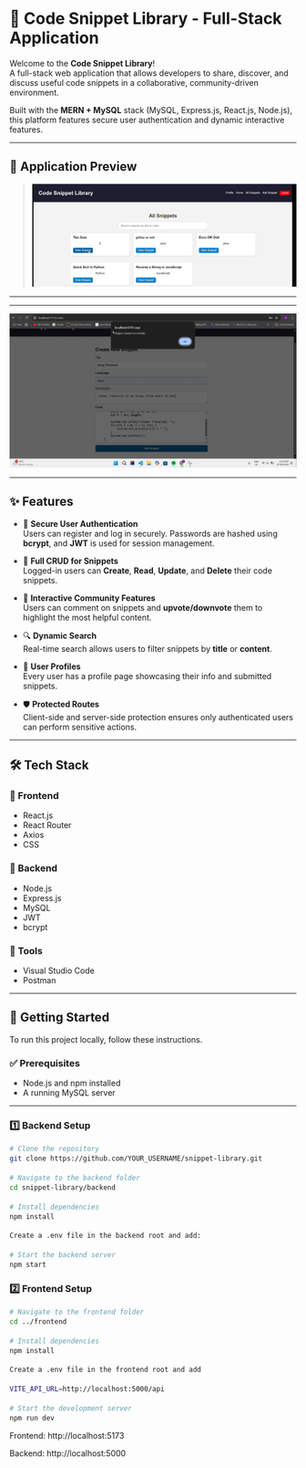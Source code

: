 # 🚀 Code Snippet Library - Full-Stack Application

Welcome to the **Code Snippet Library**!  
A full-stack web application that allows developers to share, discover, and discuss useful code snippets in a collaborative, community-driven environment.

Built with the **MERN + MySQL** stack (MySQL, Express.js, React.js, Node.js), this platform features secure user authentication and dynamic interactive features.

---

## 📸 Application Preview

>![alt text](<Screenshot 2025-08-07 133233.png>)
---
---
 ![alt text](<Screenshot 2025-08-07 133506.png>)

---

## ✨ Features

- 🔐 **Secure User Authentication**  
  Users can register and log in securely. Passwords are hashed using **bcrypt**, and **JWT** is used for session management.

- 📝 **Full CRUD for Snippets**  
  Logged-in users can **Create**, **Read**, **Update**, and **Delete** their code snippets.

- 💬 **Interactive Community Features**  
  Users can comment on snippets and **upvote/downvote** them to highlight the most helpful content.

- 🔍 **Dynamic Search**  
  Real-time search allows users to filter snippets by **title** or **content**.

- 👤 **User Profiles**  
  Every user has a profile page showcasing their info and submitted snippets.

- 🛡️ **Protected Routes**  
  Client-side and server-side protection ensures only authenticated users can perform sensitive actions.

---

## 🛠️ Tech Stack

### 🔧 Frontend
- React.js  
- React Router  
- Axios  
- CSS

### 🔩 Backend
- Node.js  
- Express.js  
- MySQL  
- JWT  
- bcrypt

### 🧰 Tools
- Visual Studio Code  
- Postman  

---

## 🚀 Getting Started

To run this project locally, follow these instructions.

### ✅ Prerequisites
- Node.js and npm installed  
- A running MySQL server  

---

### 1️⃣ Backend Setup

```bash
# Clone the repository
git clone https://github.com/YOUR_USERNAME/snippet-library.git

# Navigate to the backend folder
cd snippet-library/backend

# Install dependencies
npm install

Create a .env file in the backend root and add:

# Start the backend server
npm start

```

### 2️⃣ Frontend Setup
```bash
# Navigate to the frontend folder
cd ../frontend

# Install dependencies
npm install

Create a .env file in the frontend root and add

VITE_API_URL=http://localhost:5000/api

# Start the development server
npm run dev
```

Frontend: http://localhost:5173

Backend: http://localhost:5000